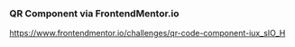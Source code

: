 ### QR Component via FrontendMentor.io

https://www.frontendmentor.io/challenges/qr-code-component-iux_sIO_H

